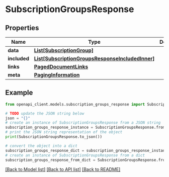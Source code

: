# SubscriptionGroupsResponse


## Properties

Name | Type | Description | Notes
------------ | ------------- | ------------- | -------------
**data** | [**List[SubscriptionGroup]**](SubscriptionGroup.md) |  | 
**included** | [**List[SubscriptionGroupsResponseIncludedInner]**](SubscriptionGroupsResponseIncludedInner.md) |  | [optional] 
**links** | [**PagedDocumentLinks**](PagedDocumentLinks.md) |  | 
**meta** | [**PagingInformation**](PagingInformation.md) |  | [optional] 

## Example

```python
from openapi_client.models.subscription_groups_response import SubscriptionGroupsResponse

# TODO update the JSON string below
json = "{}"
# create an instance of SubscriptionGroupsResponse from a JSON string
subscription_groups_response_instance = SubscriptionGroupsResponse.from_json(json)
# print the JSON string representation of the object
print(SubscriptionGroupsResponse.to_json())

# convert the object into a dict
subscription_groups_response_dict = subscription_groups_response_instance.to_dict()
# create an instance of SubscriptionGroupsResponse from a dict
subscription_groups_response_from_dict = SubscriptionGroupsResponse.from_dict(subscription_groups_response_dict)
```
[[Back to Model list]](../README.md#documentation-for-models) [[Back to API list]](../README.md#documentation-for-api-endpoints) [[Back to README]](../README.md)


